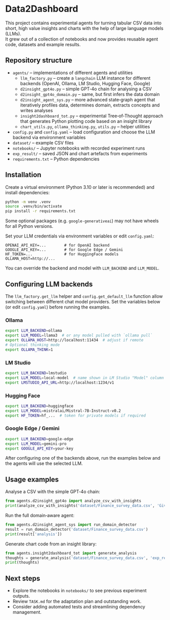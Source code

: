# Data2Dashboard

This project contains experimental agents for turning tabular CSV data into short, high value insights and charts with the help of large language models (LLMs).  
It grew out of a collection of notebooks and now provides reusable agent code, datasets and example results.

## Repository structure

- `agents/` – implementations of different agents and utilities
  - `llm_factory.py` – create a `langchain` LLM instance for different backends (OpenAI, Ollama, LM Studio, Hugging Face, Google)
  - `d2insight_gpt4o.py` – simple GPT‑4o chain for analysing a CSV
  - `d2insight_gpt4o_domain.py` – same, but first infers the data domain
  - `d2insight_agent_sys.py` – more advanced state‑graph agent that iteratively profiles data, determines domain, extracts concepts and writes analyses
  - `insight2dashboard_tot.py` – experimental Tree‑of‑Thought approach that generates Python plotting code based on an insight library
  - `chart_utils.py`, `ollama_thinking.py`, `utils.py` – helper utilities
- `config.py` and `config.yaml` – load configuration and choose the LLM backend via environment variables
- `dataset/` – example CSV files
- `notebooks/` – Jupyter notebooks with recorded experiment runs
- `exp_result/` – saved JSON and chart artefacts from experiments
- `requirements.txt` – Python dependencies

## Installation

Create a virtual environment (Python 3.10 or later is recommended) and install dependencies:

```bash
python -m venv .venv
source .venv/bin/activate
pip install -r requirements.txt
```

Some optional packages (e.g. `google-generativeai`) may not have wheels for all Python versions.

Set your LLM credentials via environment variables or edit `config.yaml`:

```
OPENAI_API_KEY=...        # for OpenAI backend
GOOGLE_API_KEY=...        # for Google Edge / Gemini
HF_TOKEN=...              # for HuggingFace models
OLLAMA_HOST=http://...
```

You can override the backend and model with `LLM_BACKEND` and `LLM_MODEL`.

## Configuring LLM backends

The `llm_factory.get_llm` helper and `config.get_default_llm` function allow
switching between different chat model providers. Set the variables below (or
edit `config.yaml`) before running the examples.

### Ollama

```bash
export LLM_BACKEND=ollama
export LLM_MODEL=llama3  # or any model pulled with `ollama pull`
export OLLAMA_HOST=http://localhost:11434  # adjust if remote
# Optional thinking mode
export OLLAMA_THINK=1
```

### LM Studio

```bash
export LLM_BACKEND=lmstudio
export LLM_MODEL=local-model  # name shown in LM Studio "Model" column
export LMSTUDIO_API_URL=http://localhost:1234/v1
```

### Hugging Face

```bash
export LLM_BACKEND=huggingface
export LLM_MODEL=mistralai/Mistral-7B-Instruct-v0.2
export HF_TOKEN=hf_...  # token for private models if required
```

### Google Edge / Gemini

```bash
export LLM_BACKEND=google-edge
export LLM_MODEL=gemini-pro
export GOOGLE_API_KEY=your-key
```

After configuring one of the backends above, run the examples below and the
agents will use the selected LLM.

## Usage examples

Analyse a CSV with the simple GPT‑4o chain:

```python
from agents.d2insight_gpt4o import analyze_csv_with_insights
print(analyze_csv_with_insights('dataset/Finance_survey_data.csv', 'Give me a summary'))
```

Run the full domain‑aware agent:

```python
from agents.d2insight_agent_sys import run_domain_detector
result = run_domain_detector('dataset/Finance_survey_data.csv')
print(result['analysis'])
```

Generate chart code from an insight library:

```python
from agents.insight2dashboard_tot import generate_analysis
thoughts = generate_analysis('dataset/Finance_survey_data.csv', 'exp_result/exp03/analysis.json')
print(thoughts)
```

## Next steps

- Explore the notebooks in `notebooks/` to see previous experiment outputs.
- Review `TASK.md` for the adaptation plan and outstanding work.
- Consider adding automated tests and streamlining dependency management.
